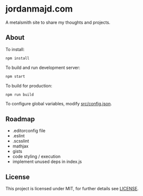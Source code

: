 # jordanmajd.com

A metalsmith site to share my thoughts and projects.

## About

To install:

```bash
npm install
```

To build and run development server:

```bash
npm start
```

To build for production:

```bash
npm run build
```

To configure global variables, modify [src/config.json](/src/config.json).

## Roadmap

- .editorconfig file
- .eslint
- .scsslint
- mathjax
- gists
- code styling / execution
- implement unused deps in index.js

## License

This project is licensed under MIT, for further details see [LICENSE](/LICENSE).
